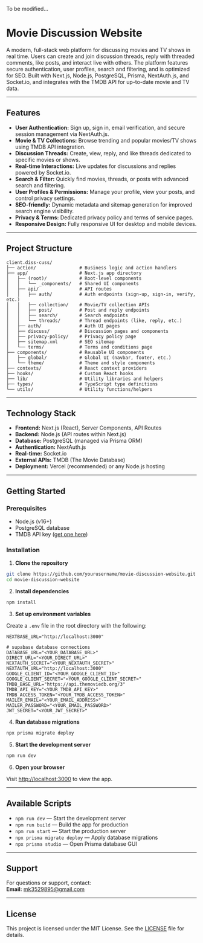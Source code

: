 To be modified...
# Movie Discussion Website
A modern, full-stack web platform for discussing movies and TV shows in real time. Users can create and join discussion threads, reply with threaded comments, like posts, and interact live with others. The platform features secure authentication, user profiles, search and filtering, and is optimized for SEO. Built with Next.js, Node.js, PostgreSQL, Prisma, NextAuth.js, and Socket.io, and integrates with the TMDB API for up-to-date movie and TV data.

---

## Features

- **User Authentication:** Sign up, sign in, email verification, and secure session management via NextAuth.js.
- **Movie & TV Collections:** Browse trending and popular movies/TV shows using TMDB API integration.
- **Discussion Threads:** Create, view, reply, and like threads dedicated to specific movies or shows.
- **Real-time Interactions:** Live updates for discussions and replies powered by Socket.io.
- **Search & Filter:** Quickly find movies, threads, or posts with advanced search and filtering.
- **User Profiles & Permissions:** Manage your profile, view your posts, and control privacy settings.
- **SEO-friendly:** Dynamic metadata and sitemap generation for improved search engine visibility.
- **Privacy & Terms:** Dedicated privacy policy and terms of service pages.
- **Responsive Design:** Fully responsive UI for desktop and mobile devices.

---

## Project Structure

```
client.diss-cuss/
├── action/                # Business logic and action handlers
├── app/                   # Next.js app directory
│   ├── (root)/            # Root-level components
│   │   └── _components/   # Shared UI components
│   ├── api/               # API routes
│   │   ├── auth/          # Auth endpoints (sign-up, sign-in, verify, etc.)
│   │   ├── collection/    # Movie/TV collection APIs
│   │   ├── post/          # Post and reply endpoints
│   │   ├── search/        # Search endpoints
│   │   └── threads/       # Thread endpoints (like, reply, etc.)
│   ├── auth/              # Auth UI pages
│   ├── discuss/           # Discussion pages and components
│   ├── privacy-policy/    # Privacy policy page
│   ├── sitemap.xml        # SEO sitemap
│   └── terms/             # Terms and conditions page
├── components/            # Reusable UI components
│   ├── global/            # Global UI (navbar, footer, etc.)
│   └── theme/             # Theme and style components
├── contexts/              # React context providers
├── hooks/                 # Custom React hooks
├── lib/                   # Utility libraries and helpers
├── types/                 # TypeScript type definitions
└── utils/                 # Utility functions/helpers
```

---

## Technology Stack

- **Frontend:** Next.js (React), Server Components, API Routes
- **Backend:** Node.js (API routes within Next.js)
- **Database:** PostgreSQL (managed via Prisma ORM)
- **Authentication:** NextAuth.js
- **Real-time:** Socket.io
- **External APIs:** TMDB (The Movie Database)
- **Deployment:** Vercel (recommended) or any Node.js hosting

---

## Getting Started

### Prerequisites

- Node.js (v16+)
- PostgreSQL database
- TMDB API key ([get one here](https://www.themoviedb.org/))

### Installation

1. **Clone the repository**
  ```bash
  git clone https://github.com/yourusername/movie-discussion-website.git
  cd movie-discussion-website
  ```

2. **Install dependencies**
  ```bash
  npm install
  ```

3. **Set up environment variables**

  Create a `.env` file in the root directory with the following:

  ```
  NEXTBASE_URL="http://localhost:3000"

# supabase database connections
DATABASE_URL="<YOUR_DATABASE_URL>"
DIRECT_URL="<YOUR_DIRECT_URL>"
NEXTAUTH_SECRET="<YOUR_NEXTAUTH_SECRET>"
NEXTAUTH_URL="http://localhost:3000"
GOOGLE_CLIENT_ID="<YOUR_GOOGLE_CLIENT_ID>"
GOOGLE_CLIENT_SECRET="<YOUR_GOOGLE_CLIENT_SECRET>"
TMDB_BASE_URL="https://api.themoviedb.org/3"
TMDB_API_KEY="<YOUR_TMDB_API_KEY>"
TMDB_ACCESS_TOKEN="<YOUR_TMDB_ACCESS_TOKEN>"
MAILER_EMAIL="<YOUR_EMAIL_ADDRESS>"
MAILER_PASSWORD="<YOUR_EMAIL_PASSWORD>"
JWT_SECRET="<YOUR_JWT_SECRET>"
  ```

4. **Run database migrations**
  ```bash
  npx prisma migrate deploy
  ```

5. **Start the development server**
  ```bash
  npm run dev
  ```

6. **Open your browser**

  Visit [http://localhost:3000](http://localhost:3000) to view the app.

---

## Available Scripts

- `npm run dev` — Start the development server
- `npm run build` — Build the app for production
- `npm run start` — Start the production server
- `npx prisma migrate deploy` — Apply database migrations
- `npx prisma studio` — Open Prisma database GUI

---

## Support

For questions or support, contact:  
**Email:** mk3529895@gmail.com

---

## License

This project is licensed under the MIT License. See the [LICENSE](./LICENSE) file for details.

